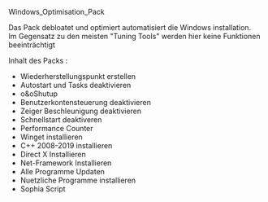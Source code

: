 Windows_Optimisation_Pack

Das Pack debloatet und optimiert automatisiert die Windows installation. <BR>
Im Gegensatz zu den meisten "Tuning Tools" werden hier keine Funktionen beeinträchtigt <BR>


Inhalt des Packs :<br>
- Wiederherstellungspunkt erstellen   <br>
- Autostart und Tasks deaktivieren             <br>
- o&oShutup      <br>
- Benutzerkontensteuerung deaktivieren <br>
- Zeiger Beschleunigung deaktivieren <br>
- Schnellstart deaktiveren    <br>
- Performance Counter                      
- Winget installieren                                 
- C++ 2008-2019 installieren                         
- Direct X Installieren                        
- Net-Framework Installieren                    
- Alle Programme Updaten                           
- Nuetzliche Programme installieren                 
- Sophia Script
